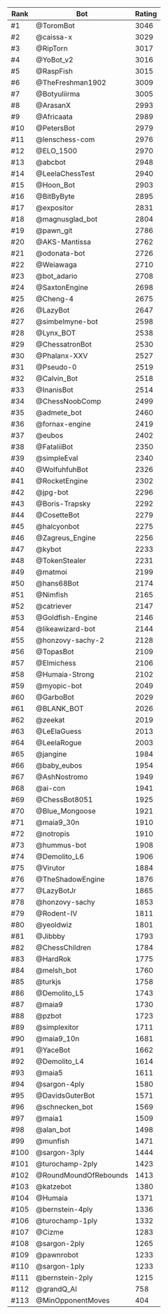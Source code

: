 Rank|Bot|Rating
---|---|---
#1|@ToromBot|3046
#2|@caissa-x|3029
#3|@RipTorn|3017
#4|@YoBot_v2|3016
#5|@RaspFish|3015
#6|@TheFreshman1902|3009
#7|@Botyuliirma|3005
#8|@ArasanX|2993
#9|@Africaata|2989
#10|@PetersBot|2979
#11|@lenschess-com|2976
#12|@ELO_1500|2970
#13|@abcbot|2948
#14|@LeelaChessTest|2940
#15|@Hoon_Bot|2903
#16|@BitByByte|2895
#17|@expositor|2831
#18|@magnusglad_bot|2804
#19|@pawn_git|2786
#20|@AKS-Mantissa|2762
#21|@odonata-bot|2726
#22|@Weiawaga|2710
#23|@bot_adario|2708
#24|@SaxtonEngine|2698
#25|@Cheng-4|2675
#26|@LazyBot|2647
#27|@simbelmyne-bot|2598
#28|@Lynx_BOT|2538
#29|@ChessatronBot|2530
#30|@Phalanx-XXV|2527
#31|@Pseudo-0|2519
#32|@Calvin_Bot|2518
#33|@InanisBot|2514
#34|@ChessNoobComp|2499
#35|@admete_bot|2460
#36|@fornax-engine|2419
#37|@eubos|2402
#38|@FataliiBot|2350
#39|@simpleEval|2340
#40|@WolfuhfuhBot|2326
#41|@RocketEngine|2302
#42|@jpg-bot|2296
#43|@Boris-Trapsky|2292
#44|@CosetteBot|2279
#45|@halcyonbot|2275
#46|@Zagreus_Engine|2256
#47|@kybot|2233
#48|@TokenStealer|2231
#49|@matmoi|2199
#50|@hans68Bot|2174
#51|@Nimfish|2165
#52|@catriever|2147
#53|@Goldfish-Engine|2146
#54|@likeawizard-bot|2144
#55|@honzovy-sachy-2|2128
#56|@TopasBot|2109
#57|@Elmichess|2106
#58|@Humaia-Strong|2102
#59|@myopic-bot|2049
#60|@GarboBot|2029
#61|@BLANK_BOT|2026
#62|@zeekat|2019
#63|@LeElaGuess|2013
#64|@LeelaRogue|2003
#65|@jangine|1984
#66|@baby_eubos|1954
#67|@AshNostromo|1949
#68|@ai-con|1941
#69|@ChessBot8051|1925
#70|@Blue_Mongoose|1921
#71|@maia9_30n|1910
#72|@notropis|1910
#73|@hummus-bot|1908
#74|@Demolito_L6|1906
#75|@Virutor|1884
#76|@TheShadowEngine|1876
#77|@LazyBotJr|1865
#78|@honzovy-sachy|1853
#79|@Rodent-IV|1811
#80|@yeoldwiz|1801
#81|@Jibbby|1793
#82|@ChessChildren|1784
#83|@HardRok|1775
#84|@melsh_bot|1760
#85|@turkjs|1758
#86|@Demolito_L5|1743
#87|@maia9|1730
#88|@pzbot|1723
#89|@simplexitor|1711
#90|@maia9_10n|1681
#91|@YaceBot|1662
#92|@Demolito_L4|1614
#93|@maia5|1611
#94|@sargon-4ply|1580
#95|@DavidsGuterBot|1571
#96|@schnecken_bot|1569
#97|@maia1|1509
#98|@alan_bot|1498
#99|@munfish|1471
#100|@sargon-3ply|1444
#101|@turochamp-2ply|1423
#102|@RoundMoundOfRebounds|1413
#103|@katzebot|1380
#104|@Humaia|1371
#105|@bernstein-4ply|1336
#106|@turochamp-1ply|1332
#107|@Cizme|1283
#108|@sargon-2ply|1265
#109|@pawnrobot|1233
#110|@sargon-1ply|1233
#111|@bernstein-2ply|1215
#112|@grandQ_AI|758
#113|@MinOpponentMoves|404
